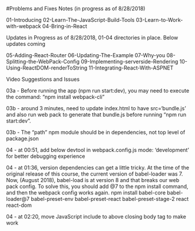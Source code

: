 #Problems and Fixes Notes (in progress as of 8/28/2018)

01-Introducing
02-Learn-The-JavaScript-Build-Tools
03-Learn-to-Work-with-webpack
04-Bring-in-React

Updates in Progress as of 8/28/2018, 01-04 directories in place. Below updates coming

05-Adding-React-Router
06-Updating-The-Example
07-Why-you
08-Splitting-the-WebPack-Config
09-Implementing-serverside-Rendering
10-Using-ReactDOM-renderToString
11-Integrating-React-With-ASPNET

Video Suggestions and Issues

03a - Before running the app (npm run start:dev), you may need to execute the command: “npm install webpack-cli”

03b - around 3 minutes, need to update index.html to have src=‘bundle.js’ and also run web pack to generate that bundle.js before running “npm run start:dev”.

03b -  The “path” npm module should be in dependencies, not top level of package.json

04 - at 00:51, add below devtool in webpack.config.js mode: ‘development’ for better debugging experience

04 - at 01:36, version dependencies can get a little tricky.  At the time of the original release of this course, the current version of babel-loader was 7.  Now, (August 2018), babel-load is at version 8 and that breaks our web pack config. To solve this, you should add @7 to the npm install command, and then the webpack config works again.
npm install babel-core babel-loader@7 babel-preset-env babel-preset-react babel-preset-stage-2 react react-dom

04 - at 02:20, move JavaScript include to above closing body tag to make work





